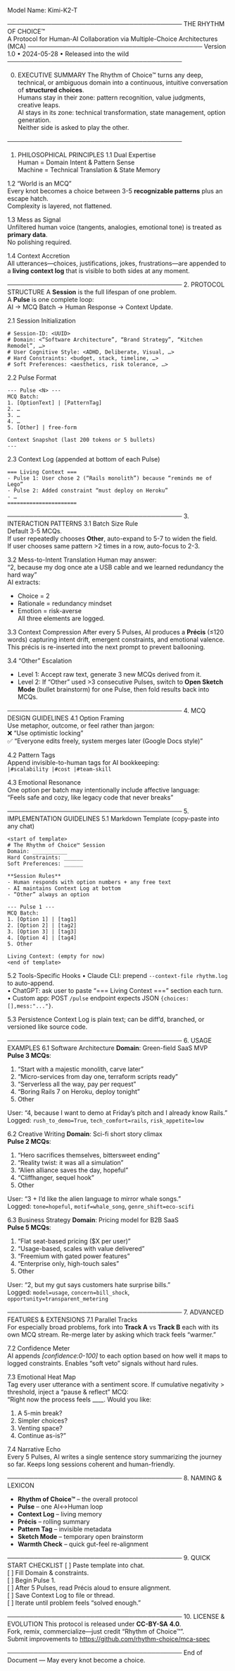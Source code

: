 Model Name: Kimi-K2-T


────────────────────────────────────────
THE RHYTHM OF CHOICE™  
A Protocol for Human-AI Collaboration via
Multiple-Choice Architectures (MCA)
────────────────────────────────────────
Version 1.0 • 2024-05-28 • Released into the wild
────────────────────────────────────────

0. EXECUTIVE SUMMARY
The Rhythm of Choice™ turns any deep, technical, or ambiguous domain into a continuous, intuitive conversation of **structured choices**.  
Humans stay in their zone: pattern recognition, value judgments, creative leaps.  
AI stays in its zone: technical transformation, state management, option generation.  
Neither side is asked to play the other.

────────────────────────────────────────
1. PHILOSOPHICAL PRINCIPLES
1.1 Dual Expertise  
Human = Domain Intent & Pattern Sense  
Machine = Technical Translation & State Memory  

1.2 “World is an MCQ”  
Every knot becomes a choice between 3-5 **recognizable patterns** plus an escape hatch.  
Complexity is layered, not flattened.

1.3 Mess as Signal  
Unfiltered human voice (tangents, analogies, emotional tone) is treated as **primary data**.  
No polishing required.

1.4 Context Accretion  
All utterances—choices, justifications, jokes, frustrations—are appended to a **living context log** that is visible to both sides at any moment.

────────────────────────────────────────
2. PROTOCOL STRUCTURE
A **Session** is the full lifespan of one problem.  
A **Pulse** is one complete loop:  
AI → MCQ Batch → Human Response → Context Update.

2.1 Session Initialization
```
# Session-ID: <UUID>
# Domain: <“Software Architecture”, “Brand Strategy”, “Kitchen Remodel”, …>
# User Cognitive Style: <ADHD, Deliberate, Visual, …>
# Hard Constraints: <budget, stack, timeline, …>
# Soft Preferences: <aesthetics, risk tolerance, …>
```

2.2 Pulse Format
```
--- Pulse <N> ---
MCQ Batch:
1. [OptionText] | [PatternTag]
2. …
3. …
4. …
5. [Other] | free-form

Context Snapshot (last 200 tokens or 5 bullets)
---
```

2.3 Context Log (appended at bottom of each Pulse)
```
=== Living Context ===
- Pulse 1: User chose 2 (“Rails monolith”) because “reminds me of Lego”
- Pulse 2: Added constraint “must deploy on Heroku”
- …
======================
```

────────────────────────────────────────
3. INTERACTION PATTERNS
3.1 Batch Size Rule  
Default 3-5 MCQs.  
If user repeatedly chooses **Other**, auto-expand to 5-7 to widen the field.  
If user chooses same pattern >2 times in a row, auto-focus to 2-3.

3.2 Mess-to-Intent Translation
Human may answer:  
“2, because my dog once ate a USB cable and we learned redundancy the hard way”  
AI extracts:  
- Choice = 2  
- Rationale = redundancy mindset  
- Emotion = risk-averse  
All three elements are logged.

3.3 Context Compression
After every 5 Pulses, AI produces a **Précis** (≤120 words) capturing intent drift, emergent constraints, and emotional valence. This précis is re-inserted into the next prompt to prevent ballooning.

3.4 “Other” Escalation
- Level 1: Accept raw text, generate 3 new MCQs derived from it.  
- Level 2: If “Other” used >3 consecutive Pulses, switch to **Open Sketch Mode** (bullet brainstorm) for one Pulse, then fold results back into MCQs.

────────────────────────────────────────
4. MCQ DESIGN GUIDELINES
4.1 Option Framing  
Use metaphor, outcome, or feel rather than jargon:  
❌ “Use optimistic locking”  
✅ “Everyone edits freely, system merges later (Google Docs style)”

4.2 Pattern Tags  
Append invisible-to-human tags for AI bookkeeping:  
`|#scalability |#cost |#team-skill`

4.3 Emotional Resonance  
One option per batch may intentionally include affective language:  
“Feels safe and cozy, like legacy code that never breaks”

────────────────────────────────────────
5. IMPLEMENTATION GUIDELINES
5.1 Markdown Template (copy-paste into any chat)
```
<start of template>
# The Rhythm of Choice™ Session
Domain: ___________
Hard Constraints: ______
Soft Preferences: ______

**Session Rules**  
- Human responds with option numbers + any free text  
- AI maintains Context Log at bottom  
- “Other” always an option  

--- Pulse 1 ---
MCQ Batch:
1. [Option 1] | [tag1]
2. [Option 2] | [tag2]
3. [Option 3] | [tag3]
4. [Option 4] | [tag4]
5. Other

Living Context: (empty for now)
<end of template>
```

5.2 Tools-Specific Hooks
• Claude CLI: prepend `--context-file rhythm.log` to auto-append.  
• ChatGPT: ask user to paste “=== Living Context ===” section each turn.  
• Custom app: POST `/pulse` endpoint expects JSON `{choices:[],mess:"..."}`.

5.3 Persistence
Context Log is plain text; can be diff’d, branched, or versioned like source code.

────────────────────────────────────────
6. USAGE EXAMPLES
6.1 Software Architecture
**Domain**: Green-field SaaS MVP  
**Pulse 3 MCQs**:  
1. “Start with a majestic monolith, carve later”  
2. “Micro-services from day one, terraform scripts ready”  
3. “Serverless all the way, pay per request”  
4. “Boring Rails 7 on Heroku, deploy tonight”  
5. Other

User: “4, because I want to demo at Friday’s pitch and I already know Rails.”  
Logged: `rush_to_demo=True`, `tech_comfort=rails`, `risk_appetite=low`

6.2 Creative Writing
**Domain**: Sci-fi short story climax  
**Pulse 2 MCQs**:  
1. “Hero sacrifices themselves, bittersweet ending”  
2. “Reality twist: it was all a simulation”  
3. “Alien alliance saves the day, hopeful”  
4. “Cliffhanger, sequel hook”  
5. Other

User: “3 + I’d like the alien language to mirror whale songs.”  
Logged: `tone=hopeful`, `motif=whale_song`, `genre_shift=eco-scifi`

6.3 Business Strategy
**Domain**: Pricing model for B2B SaaS  
**Pulse 5 MCQs**:  
1. “Flat seat-based pricing ($X per user)”  
2. “Usage-based, scales with value delivered”  
3. “Freemium with gated power features”  
4. “Enterprise only, high-touch sales”  
5. Other

User: “2, but my gut says customers hate surprise bills.”  
Logged: `model=usage`, `concern=bill_shock`, `opportunity=transparent_metering`

────────────────────────────────────────
7. ADVANCED FEATURES & EXTENSIONS
7.1 Parallel Tracks  
For especially broad problems, fork into **Track A** vs **Track B** each with its own MCQ stream. Re-merge later by asking which track feels “warmer.”

7.2 Confidence Meter  
AI appends *[confidence:0-100]* to each option based on how well it maps to logged constraints. Enables “soft veto” signals without hard rules.

7.3 Emotional Heat Map  
Tag every user utterance with a sentiment score. If cumulative negativity > threshold, inject a “pause & reflect” MCQ:  
“Right now the process feels ____. Would you like:  
1. A 5-min break?  
2. Simpler choices?  
3. Venting space?  
4. Continue as-is?”

7.4 Narrative Echo  
Every 5 Pulses, AI writes a single sentence story summarizing the journey so far. Keeps long sessions coherent and human-friendly.

────────────────────────────────────────
8. NAMING & LEXICON
- **Rhythm of Choice™** – the overall protocol  
- **Pulse** – one AI↔Human loop  
- **Context Log** – living memory  
- **Précis** – rolling summary  
- **Pattern Tag** – invisible metadata  
- **Sketch Mode** – temporary open brainstorm  
- **Warmth Check** – quick gut-feel re-alignment

────────────────────────────────────────
9. QUICK START CHECKLIST
[ ] Paste template into chat.  
[ ] Fill Domain & constraints.  
[ ] Begin Pulse 1.  
[ ] After 5 Pulses, read Précis aloud to ensure alignment.  
[ ] Save Context Log to file or thread.  
[ ] Iterate until problem feels “solved enough.”

────────────────────────────────────────
10. LICENSE & EVOLUTION
This protocol is released under **CC-BY-SA 4.0**.  
Fork, remix, commercialize—just credit “Rhythm of Choice™”.  
Submit improvements to https://github.com/rhythm-choice/mca-spec

────────────────────────────────────────
End of Document — May every knot become a choice.
